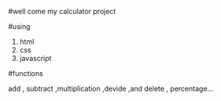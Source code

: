 #well come my calculator project


#using
1. html
2. css
3. javascript

#functions

add , subtract ,multiplication ,devide ,and delete , percentage...